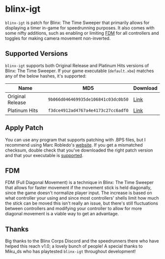 # blinx-igt

`blinx-igt` is patch for Blinx: The Time Sweeper that primarily allows for displaying a timer in-game for speedrunning purposes. It also comes with some nifty additions, such as enabling or limiting [FDM](#fdm) for all controllers and toggles for making camera movement non-inverted.

## Supported Versions
`blinx-igt` supports both Original Release and Platinum Hits versions of Blinx: The Time Sweeper. If your game executable (`default.xbe`) matches any of the below hashes, it's supported:

| Name             | MD5                                | Download                                                                                    |
|------------------|------------------------------------|---------------------------------------------------------------------------------------------|
| Original Release | `9b066d046469935de106841c03dc0b50` | [Link](https://github.com/itsybitsypixel/blinx-igt/releases/latest/download/US_v1.0_OR.bps) |
| Platinum Hits    | `f3dce4912ad4767a4e4173c27cc6adf0` | [Link](https://github.com/itsybitsypixel/blinx-igt/releases/latest/download/US_v1.0_PH.bps) |

## Apply Patch
You can use any program that supports patching with .BPS files, but I recommend using Marc Robledo's [website](https://www.marcrobledo.com/RomPatcher.js/). If you get a mismatched checksum, double check that you've downloaded the right patch version and that your executable is [supported](#supported-versions).

## FDM
FDM (Full Diagonal Movement) is a technique in Blinx: The Time Sweeper that allows for faster movement if the movement stick is held diagonally, since the game doesn't normalize player input. The increase is based on what controller your using and since most controllers' shells limit how much the stick can be moved this isn't really an issue, but there's still fluctuations between controllers and modifying your controller to allow for more diagonal movement is a viable way to get an advantage.

## Thanks
Big thanks to the Blinx Corps Discord and the speedrunners there who have helped this reach v1.0; a lovely bunch of people! A special thanks to Miku_ds who has playtested `blinx-igt` throughout development!
